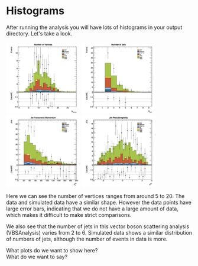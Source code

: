 # Histograms

After running the analysis you will have lots of histograms in your output directory.  Let's take a look.

<img src="./Output/pvxp_n.jpg" width="200" />
<img src="./Output/n_jets.jpg" width="200" />
<img src="./Output/jet_pt.jpg" width="200" />
<img src="./Output/jet_eta.jpg" width="200" />

Here we can see the number of vertices ranges from around 5 to 20.
The data and simulated data have a similar shape.  However
the data points have large error bars, indicating that we do not have a large amount of data, which makes it difficult to make strict comparisons. 

We also see that the number of jets in this vector boson scattering analysis (VBSAnalysis) varies from 2 to 6.  Simulated data shows a similar distribution of numbers of jets, although the number of events in data is more.

What plots do we want to show here?  
What do we want to say?  
